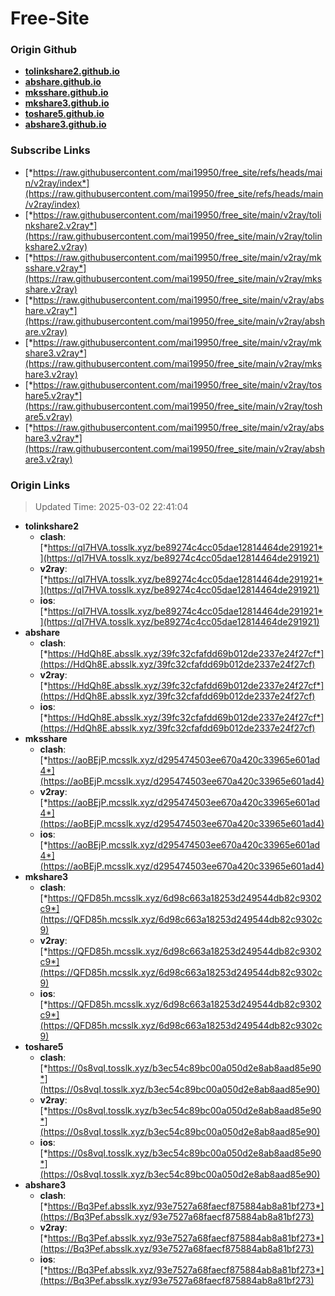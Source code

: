 # Free-Site

### Origin Github

- [**tolinkshare2.github.io**](https://github.com/tolinkshare2/tolinkshare2.github.io)
- [**abshare.github.io**](https://github.com/abshare/abshare.github.io)
- [**mksshare.github.io**](https://github.com/mksshare/mksshare.github.io)
- [**mkshare3.github.io**](https://github.com/mkshare3/mkshare3.github.io)
- [**toshare5.github.io**](https://github.com/toshare5/toshare5.github.io)
- [**abshare3.github.io**](https://github.com/abshare3/abshare3.github.io)

### Subscribe Links

- [*https://raw.githubusercontent.com/mai19950/free_site/refs/heads/main/v2ray/index*](https://raw.githubusercontent.com/mai19950/free_site/refs/heads/main/v2ray/index)
- [*https://raw.githubusercontent.com/mai19950/free_site/main/v2ray/tolinkshare2.v2ray*](https://raw.githubusercontent.com/mai19950/free_site/main/v2ray/tolinkshare2.v2ray)
- [*https://raw.githubusercontent.com/mai19950/free_site/main/v2ray/mksshare.v2ray*](https://raw.githubusercontent.com/mai19950/free_site/main/v2ray/mksshare.v2ray)
- [*https://raw.githubusercontent.com/mai19950/free_site/main/v2ray/abshare.v2ray*](https://raw.githubusercontent.com/mai19950/free_site/main/v2ray/abshare.v2ray)
- [*https://raw.githubusercontent.com/mai19950/free_site/main/v2ray/mkshare3.v2ray*](https://raw.githubusercontent.com/mai19950/free_site/main/v2ray/mkshare3.v2ray)
- [*https://raw.githubusercontent.com/mai19950/free_site/main/v2ray/toshare5.v2ray*](https://raw.githubusercontent.com/mai19950/free_site/main/v2ray/toshare5.v2ray)
- [*https://raw.githubusercontent.com/mai19950/free_site/main/v2ray/abshare3.v2ray*](https://raw.githubusercontent.com/mai19950/free_site/main/v2ray/abshare3.v2ray)

### Origin Links

> Updated Time: 2025-03-02 22:41:04

- **tolinkshare2**
  - **clash**: [*https://qI7HVA.tosslk.xyz/be89274c4cc05dae12814464de291921*](https://qI7HVA.tosslk.xyz/be89274c4cc05dae12814464de291921)
  - **v2ray**: [*https://qI7HVA.tosslk.xyz/be89274c4cc05dae12814464de291921*](https://qI7HVA.tosslk.xyz/be89274c4cc05dae12814464de291921)
  - **ios**: [*https://qI7HVA.tosslk.xyz/be89274c4cc05dae12814464de291921*](https://qI7HVA.tosslk.xyz/be89274c4cc05dae12814464de291921)
- **abshare**
  - **clash**: [*https://HdQh8E.absslk.xyz/39fc32cfafdd69b012de2337e24f27cf*](https://HdQh8E.absslk.xyz/39fc32cfafdd69b012de2337e24f27cf)
  - **v2ray**: [*https://HdQh8E.absslk.xyz/39fc32cfafdd69b012de2337e24f27cf*](https://HdQh8E.absslk.xyz/39fc32cfafdd69b012de2337e24f27cf)
  - **ios**: [*https://HdQh8E.absslk.xyz/39fc32cfafdd69b012de2337e24f27cf*](https://HdQh8E.absslk.xyz/39fc32cfafdd69b012de2337e24f27cf)
- **mksshare**
  - **clash**: [*https://aoBEjP.mcsslk.xyz/d295474503ee670a420c33965e601ad4*](https://aoBEjP.mcsslk.xyz/d295474503ee670a420c33965e601ad4)
  - **v2ray**: [*https://aoBEjP.mcsslk.xyz/d295474503ee670a420c33965e601ad4*](https://aoBEjP.mcsslk.xyz/d295474503ee670a420c33965e601ad4)
  - **ios**: [*https://aoBEjP.mcsslk.xyz/d295474503ee670a420c33965e601ad4*](https://aoBEjP.mcsslk.xyz/d295474503ee670a420c33965e601ad4)
- **mkshare3**
  - **clash**: [*https://QFD85h.mcsslk.xyz/6d98c663a18253d249544db82c9302c9*](https://QFD85h.mcsslk.xyz/6d98c663a18253d249544db82c9302c9)
  - **v2ray**: [*https://QFD85h.mcsslk.xyz/6d98c663a18253d249544db82c9302c9*](https://QFD85h.mcsslk.xyz/6d98c663a18253d249544db82c9302c9)
  - **ios**: [*https://QFD85h.mcsslk.xyz/6d98c663a18253d249544db82c9302c9*](https://QFD85h.mcsslk.xyz/6d98c663a18253d249544db82c9302c9)
- **toshare5**
  - **clash**: [*https://0s8vqI.tosslk.xyz/b3ec54c89bc00a050d2e8ab8aad85e90*](https://0s8vqI.tosslk.xyz/b3ec54c89bc00a050d2e8ab8aad85e90)
  - **v2ray**: [*https://0s8vqI.tosslk.xyz/b3ec54c89bc00a050d2e8ab8aad85e90*](https://0s8vqI.tosslk.xyz/b3ec54c89bc00a050d2e8ab8aad85e90)
  - **ios**: [*https://0s8vqI.tosslk.xyz/b3ec54c89bc00a050d2e8ab8aad85e90*](https://0s8vqI.tosslk.xyz/b3ec54c89bc00a050d2e8ab8aad85e90)
- **abshare3**
  - **clash**: [*https://Bq3Pef.absslk.xyz/93e7527a68faecf875884ab8a81bf273*](https://Bq3Pef.absslk.xyz/93e7527a68faecf875884ab8a81bf273)
  - **v2ray**: [*https://Bq3Pef.absslk.xyz/93e7527a68faecf875884ab8a81bf273*](https://Bq3Pef.absslk.xyz/93e7527a68faecf875884ab8a81bf273)
  - **ios**: [*https://Bq3Pef.absslk.xyz/93e7527a68faecf875884ab8a81bf273*](https://Bq3Pef.absslk.xyz/93e7527a68faecf875884ab8a81bf273)
